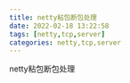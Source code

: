 ```yaml
---
title: netty粘包断包处理
date: 2022-02-18 13:22:58
tags: [netty,tcp,server]
categories: netty,tcp,server
---
```

netty粘包断包处理

<!--more-->
